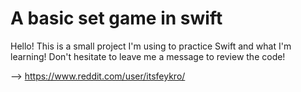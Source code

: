 # A basic set game in swift

Hello! This is a small project I'm using to practice Swift and what I'm learning!
Don't hesitate to leave me a message to review the code!

--> https://www.reddit.com/user/itsfeykro/
